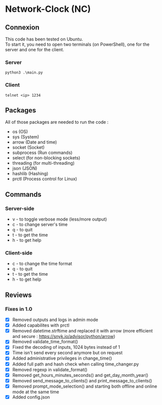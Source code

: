 # Network-Clock (NC)

## Connexion

This code has been tested on Ubuntu. \
To start it, you need to open two terminals (on PowerShell), one for the server and one for the client.

### Server

``python3 .\main.py``

### Client

``telnet <ip> 1234``

## Packages

All of those packages are needed to run the code :
 - os (OS)
 - sys (System)
 - arrow (Date and time)
 - socket (Socket)
 - subprocess (Run commands)
 - select (for non-blocking sockets)
 - threading (for multi-threading)
 - json (JSON)
 - hashlib (Hashing)
 - prctl (Process control for Linux)

## Commands

### Server-side

 - v - to toggle verbose mode (less/more output)
 - c - to change server's time
 - q - to quit
 - t - to get the time
 - h - to get help

### Client-side

- c - to change the time format
- q - to quit
- t - to get the time
- h - to get help

## Reviews

### Fixes in 1.0

- [x] Removed outputs and logs in admin mode
- [x] Added capabilites with prctl
- [x] Removed datetime.strftime and replaced it with arrow (more efficient and secure : https://snyk.io/advisor/python/arrow)
- [x] Removed validate_time_format()
- [x] Fixed the decoding of inputs, 1024 bytes instead of 1
- [x] Time isn't send every second anymore but on request
- [x] Added administrative privileges in change_time()
- [x] Added full path and hash check when calling time_changer.py
- [x] Removed regexp in validate_format()
- [x] Removed get_hours_minutes_seconds() and get_day_month_year()
- [x] Removed send_message_to_clients() and print_message_to_clients()
- [x] Removed prompt_mode_selection() and starting both offline and online mode at the same time
- [x] Added config.json